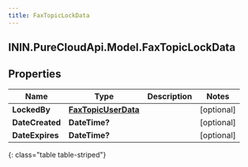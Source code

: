 ```yaml
---
title: FaxTopicLockData
---
```

## ININ.PureCloudApi.Model.FaxTopicLockData

## Properties

|Name | Type | Description | Notes|
|------------ | ------------- | ------------- | -------------|
| **LockedBy** | [**FaxTopicUserData**](FaxTopicUserData.html) |  | [optional] |
| **DateCreated** | **DateTime?** |  | [optional] |
| **DateExpires** | **DateTime?** |  | [optional] |
{: class="table table-striped"}


